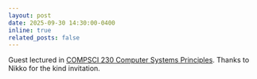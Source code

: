 ```yaml
---
layout: post
date: 2025-09-30 14:30:00-0400
inline: true
related_posts: false
---
```


Guest lectured in [COMPSCI 230 Computer Systems Principles](https://sites.google.com/view/cs230-fall-2025/home). Thanks to Nikko for the kind invitation.